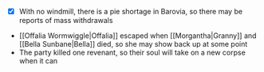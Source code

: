 - [x] With no windmill, there is a pie shortage in Barovia, so there may be reports of mass withdrawals
- [[Offalia Wormwiggle|Offalia]] escaped when [[Morgantha|Granny]] and [[Bella Sunbane|Bella]] died, so she may show back up at some point
- The party killed one revenant, so their soul will take on a new corpse when it can